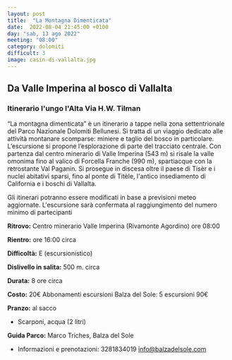 ```yaml
---
layout: post
title:  "La Montagna Dimenticata"
date:  2022-08-04 21:45:00 +0100
day: "sab, 13 ago 2022"
meeting: "08:00"
category: dolomiti 
difficult: 3
image: casin-di-vallalta.jpg
---
```


## Da Valle Imperina al bosco di Vallalta
### Itinerario l'ungo l'Alta Via H.W. Tilman 

“La montagna dimenticata” è un itinerario a tappe nella zona settentrionale del Parco Nazionale Dolomiti Bellunesi. Si tratta di un viaggio dedicato alle attività montanare scomparse: miniere e taglio del bosco in particolare. L’escursione si propone l’esplorazione di parte del tracciato centrale.
Con partenza dal centro minerario di Valle Imperina (543 m) si risale la valle omonima fino al valico di Forcella Franche (990 m), spartiacque con la retrostante Val Paganin. Si prosegue in discesa oltre il paese di Tisèr e i nuclei abitativi sparsi, fino al ponte di Titèle, l'antico insediamento di California e i boschi di Vallalta. 

Gli itinerari potranno essere modificati in base a previsioni meteo aggiornate.
L'escursione sarà confermata al raggiungimento del numero minimo di partecipanti

**Ritrovo:** Centro minerario Valle Imperina (Rivamonte Agordino) ore 08:00

**Rientro:** ore 16:00 circa 

**Difficoltà:** E (escursionistico)

**Dislivello in salita:**  500 m. circa

**Durata:** 8 ore circa

**Costo:** 20€
Abbonamenti escursioni Balza del Sole: 5 escursioni 90€

**Pranzo:** al sacco

+ Scarponi, acqua (2 litri)  

**Guida Parco:** Marco Triches, Balza del Sole
* Informazioni e prenotazioni: 3281834019 info@balzadelsole.com 

